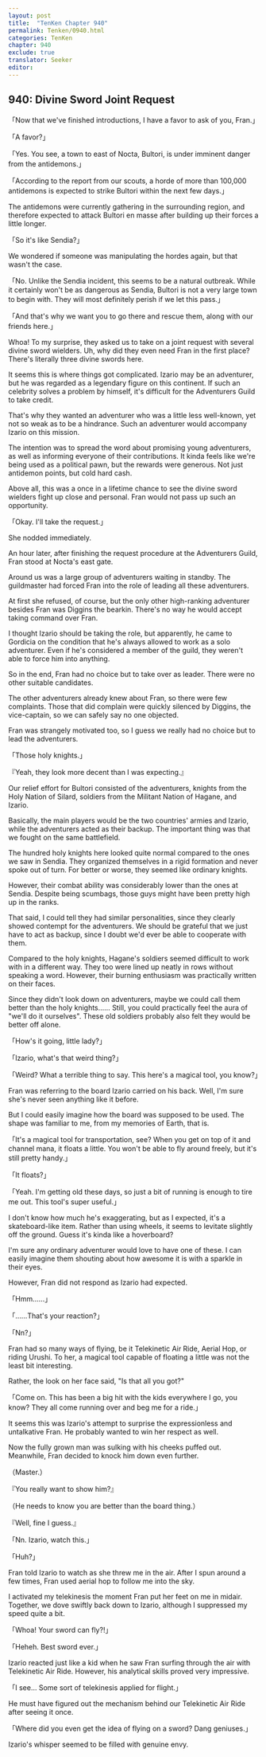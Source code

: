 ```yaml
---
layout: post
title:  "TenKen Chapter 940"
permalink: Tenken/0940.html
categories: TenKen
chapter: 940
exclude: true
translator: Seeker
editor: 
---
```

<h2>940: Divine Sword Joint Request</h2>

「Now that we've finished introductions, I have a favor to ask of you, Fran.」

「A favor?」

「Yes. You see, a town to east of Nocta, Bultori, is under imminent danger from the antidemons.」

「According to the report from our scouts, a horde of more than 100,000 antidemons is expected to strike Bultori within the next few days.」

 The antidemons were currently gathering in the surrounding region, and therefore expected to attack Bultori en masse after building up their forces a little longer.

「So it's like Sendia?」

 We wondered if someone was manipulating the hordes again, but that wasn't the case.

「No. Unlike the Sendia incident, this seems to be a natural outbreak. While it certainly won't be as dangerous as Sendia, Bultori is not a very large town to begin with. They will most definitely perish if we let this pass.」

「And that's why we want you to go there and rescue them, along with our friends here.」

 Whoa! To my surprise, they asked us to take on a joint request with several divine sword wielders. Uh, why did they even need Fran in the first place? There's literally three divine swords here.

 It seems this is where things got complicated. Izario may be an adventurer, but he was regarded as a legendary figure on this continent. If such an celebrity solves a problem by himself, it's difficult for the Adventurers Guild to take credit.

 That's why they wanted an adventurer who was a little less well-known, yet not so weak as to be a hindrance. Such an adventurer would accompany Izario on this mission.

 The intention was to spread the word about promising young adventurers, as well as informing everyone of their contributions. It kinda feels like we're being used as a political pawn, but the rewards were generous. Not just antidemon points, but cold hard cash.

 Above all, this was a once in a lifetime chance to see the divine sword wielders fight up close and personal. Fran would not pass up such an opportunity.

「Okay. I'll take the request.」

 She nodded immediately.

 An hour later, after finishing the request procedure at the Adventurers Guild, Fran stood at Nocta's east gate.

 Around us was a large group of adventurers waiting in standby. The guildmaster had forced Fran into the role of leading all these adventurers.

 At first she refused, of course, but the only other high-ranking adventurer besides Fran was Diggins the bearkin. There's no way he would accept taking command over Fran.

 I thought Izario should be taking the role, but apparently, he came to Gordicia on the condition that he's always allowed to work as a solo adventurer. Even if he's considered a member of the guild, they weren't able to force him into anything.

 So in the end, Fran had no choice but to take over as leader. There were no other suitable candidates.

 The other adventurers already knew about Fran, so there were few complaints. Those that did complain were quickly silenced by Diggins, the vice-captain, so we can safely say no one objected.

 Fran was strangely motivated too, so I guess we really had no choice but to lead the adventurers.

「Those holy knights.」

『Yeah, they look more decent than I was expecting.』

 Our relief effort for Bultori consisted of the adventurers, knights from the Holy Nation of Silard, soldiers from the Militant Nation of Hagane, and Izario.

 Basically, the main players would be the two countries' armies and Izario, while the adventurers acted as their backup. The important thing was that we fought on the same battlefield.

 The hundred holy knights here looked quite normal compared to the ones we saw in Sendia. They organized themselves in a rigid formation and never spoke out of turn. For better or worse, they seemed like ordinary knights.

 However, their combat ability was considerably lower than the ones at Sendia. Despite being scumbags, those guys might have been pretty high up in the ranks.

 That said, I could tell they had similar personalities, since they clearly showed contempt for the adventurers. We should be grateful that we just have to act as backup, since I doubt we'd ever be able to cooperate with them.

 Compared to the holy knights, Hagane's soldiers seemed difficult to work with in a different way. They too were lined up neatly in rows without speaking a word. However, their burning enthusiasm was practically written on their faces.

 Since they didn't look down on adventurers, maybe we could call them better than the holy knights…… Still, you could practically feel the aura of "we'll do it ourselves". These old soldiers probably also felt they would be better off alone.

「How's it going, little lady?」

「Izario, what's that weird thing?」

「Weird? What a terrible thing to say. This here's a magical tool, you know?」

 Fran was referring to the board Izario carried on his back. Well, I'm sure she's never seen anything like it before.

 But I could easily imagine how the board was supposed to be used. The shape was familiar to me, from my memories of Earth, that is.

「It's a magical tool for transportation, see? When you get on top of it and channel mana, it floats a little. You won't be able to fly around freely, but it's still pretty handy.」

「It floats?」

「Yeah. I'm getting old these days, so just a bit of running is enough to tire me out. This tool's super useful.」

 I don't know how much he's exaggerating, but as I expected, it's a skateboard-like item. Rather than using wheels, it seems to levitate slightly off the ground. Guess it's kinda like a hoverboard?

 I'm sure any ordinary adventurer would love to have one of these. I can easily imagine them shouting about how awesome it is with a sparkle in their eyes.

 However, Fran did not respond as Izario had expected.

「Hmm……」

「……That's your reaction?」

「Nn?」

 Fran had so many ways of flying, be it Telekinetic Air Ride, Aerial Hop, or riding Urushi. To her, a magical tool capable of floating a little was not the least bit interesting.

 Rather, the look on her face said, "Is that all you got?"

「Come on. This has been a big hit with the kids everywhere I go, you know? They all come running over and beg me for a ride.」

 It seems this was Izario's attempt to surprise the expressionless and untalkative Fran. He probably wanted to win her respect as well.

 Now the fully grown man was sulking with his cheeks puffed out. Meanwhile, Fran decided to knock him down even further.

（Master.）

『You really want to show him?』

（He needs to know you are better than the board thing.）

『Well, fine I guess.』

「Nn. Izario, watch this.」

「Huh?」

 Fran told Izario to watch as she threw me in the air. After I spun around a few times, Fran used aerial hop to follow me into the sky.

 I activated my telekinesis the moment Fran put her feet on me in midair. Together, we dove swiftly back down to Izario, although I suppressed my speed quite a bit.

「Whoa! Your sword can fly?!」

「Heheh. Best sword ever.」

 Izario reacted just like a kid when he saw Fran surfing through the air with Telekinetic Air Ride. However, his analytical skills proved very impressive.

「I see… Some sort of telekinesis applied for flight.」

 He must have figured out the mechanism behind our Telekinetic Air Ride after seeing it once.

「Where did you even get the idea of flying on a sword? Dang geniuses.」

 Izario's whisper seemed to be filled with genuine envy.



